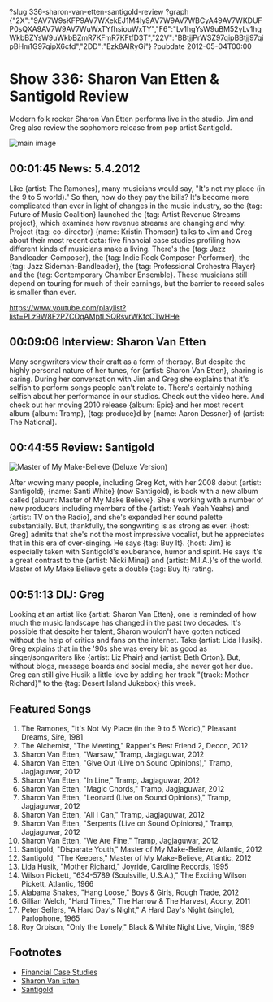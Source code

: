 ?slug 336-sharon-van-etten-santigold-review
?graph {"2X":"9AV7W9sKFP9AV7WXekEJ1M4Iy9AV7W9AV7WBCyA49AV7WKDUFP0sQXA9AV7W9AV7WuWxTYfhsiouWxTY","F6":"Lv1hgYsW9uBM52yLv1hgWkbBZYsW9uWkbBZmR7KFmR7KFtfD3T","22V":"BBtjjPrWSZ97qipBBtjj97qipBHm1G97qipX6cfd","2DD":"Ezk8AlRyGi"}
?pubdate 2012-05-04T00:00

# Show 336: Sharon Van Etten & Santigold Review
Modern folk rocker Sharon Van Etten performs live in the studio. Jim and Greg also review the sophomore release from pop artist Santigold.

![main image](http://static.soundopinions.org/images/2012/sve.jpg)


## 00:01:45 News: 5.4.2012
Like {artist: The Ramones}, many musicians would say, "It's not my place (in the 9 to 5 world)." So then, how do they pay the bills? It's become more complicated than ever in light of changes in the music industry, so the {tag: Future of Music Coalition} launched the {tag: Artist Revenue Streams project}, which examines how revenue streams are changing and why. Project {tag: co-director} {name: Kristin Thomson} talks to Jim and Greg about their most recent data: five financial case studies profiling how different kinds of musicians make a living. There's the {tag: Jazz Bandleader-Composer}, the {tag: Indie Rock Composer-Performer}, the {tag: Jazz Sideman-Bandleader}, the {tag: Professional Orchestra Player} and the {tag: Contemporary Chamber Ensemble}. These musicians still depend on touring for much of their earnings, but the barrier to record sales is smaller than ever.

https://www.youtube.com/playlist?list=PLz9W8F2PZCOqAMptLSQRsvrWKfcCTwHHe

## 00:09:06 Interview: Sharon Van Etten
Many songwriters view their craft as a form of therapy. But despite the highly personal nature of her tunes, for {artist: Sharon Van Etten}, sharing is caring. During her conversation with Jim and Greg she explains that it's selfish to perform songs people can't relate to. There's certainly nothing selfish about her performance in our studios. Check out the video here. And check out her moving 2010 release {album: Epic} and her most recent album {album: Tramp}, {tag: produce}d by {name: Aaron Dessner} of {artist: The National}.

## 00:44:55 Review: Santigold
![Master of My Make-Believe (Deluxe Version)](http://is3.mzstatic.com/image/thumb/Music/v4/06/fa/fb/06fafbb0-84fa-75ce-a1f7-af90a52c6fa5/source/600x600bb.jpg "271500846/513473335")

After wowing many people, including Greg Kot, with her 2008 debut {artist: Santigold}, {name: Santi White} (now Santigold), is back with a new album called {album: Master of My Make Believe}.
She's working with a number of new producers including members of the {artist: Yeah Yeah Yeahs} and {artist: TV on the Radio}, and she's expanded her sound palette substantially. But, thankfully, the songwriting is as strong as ever. {host: Greg} admits that she's not the most impressive vocalist, but he appreciates that in this era of over-singing. He says {tag: Buy It}. {host: Jim} is especially taken with Santigold's exuberance, humor and spirit. He says it's a great contrast to the {artist: Nicki Minaj} and {artist: M.I.A.}'s of the world. Master of My Make Believe gets a double {tag: Buy It} rating.

## 00:51:13 DIJ: Greg
Looking at an artist like {artist: Sharon Van Etten}, one is reminded of how much the music landscape has changed in the past two decades. It's possible that despite her talent, Sharon wouldn't have gotten noticed without the help of critics and fans on the internet. Take {artist: Lida Husik}. Greg explains that in the '90s she was every bit as good as singer/songwriters like {artist: Liz Phair} and {artist: Beth Orton}. But, without blogs, message boards and social media, she never got her due. Greg can still give Husik a little love by adding her track "{track: Mother Richard}" to the {tag: Desert Island Jukebox} this week.


## Featured Songs
1. The Ramones, "It's Not My Place (in the 9 to 5 World)," Pleasant Dreams, Sire, 1981
2. The Alchemist, "The Meeting," Rapper's Best Friend 2, Decon, 2012
3. Sharon Van Etten, "Warsaw," Tramp, Jagjaguwar, 2012
4. Sharon Van Etten, "Give Out (Live on Sound Opinions)," Tramp, Jagjaguwar, 2012
5. Sharon Van Etten, "In Line," Tramp, Jagjaguwar, 2012
6. Sharon Van Etten, "Magic Chords," Tramp, Jagjaguwar, 2012
7. Sharon Van Etten, "Leonard (Live on Sound Opinions)," Tramp, Jagjaguwar, 2012
8. Sharon Van Etten, "All I Can," Tramp, Jagjaguwar, 2012
9. Sharon Van Etten, "Serpents (Live on Sound Opinions)," Tramp, Jagjaguwar, 2012
10. Sharon Van Etten, "We Are Fine," Tramp, Jagjaguwar, 2012
11. Santigold, "Disparate Youth," Master of My Make-Believe, Atlantic, 2012
12. Santigold, "The Keepers," Master of My Make-Believe, Atlantic, 2012
13. Lida Husik, "Mother Richard," Joyride, Caroline Records, 1995
14. Wilson Pickett, "634-5789 (Soulsville, U.S.A.)," The Exciting Wilson Pickett, Atlantic, 1966
15. Alabama Shakes, "Hang Loose," Boys & Girls, Rough Trade, 2012
16. Gillian Welch, "Hard Times," The Harrow & The Harvest, Acony, 2011
17. Peter Sellers, "A Hard Day's Night," A Hard Day's Night (single), Parlophone, 1965
18. Roy Orbison, "Only the Lonely," Black & White Night Live, Virgin, 1989

## Footnotes
- [Financial Case Studies](http://money.futureofmusic.org/case-studies/)
- [Sharon Van Etten](http://www.sharonvanetten.com/)
- [Santigold](http://www.santigold.com/)

